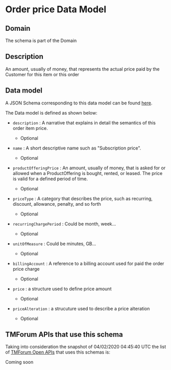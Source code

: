 # Order price Data Model

## Domain

The  schema is part of the  Domain

## Description

An amount, usually of money, that represents the actual price paid by the Customer for this item or this order

## Data model

A JSON Schema corresponding to this data model can be found
[here](https://github.com/tmforum-rand/schemas/blob/candidates/Customer/OrderPrice.schema.json).

The Data model is defined as shown below:
- `description` : A narrative that explains in detail the semantics of this order item price.

  - Optional

- `name` : A short descriptive name such as &quot;Subscription price&quot;.

  - Optional

- `productOfferingPrice` : An amount, usually of money, that is asked for or allowed when a ProductOffering is bought, rented, or leased. The price is valid for a defined period of time.

  - Optional

- `priceType` : A category that describes the price, such as recurring, discount, allowance, penalty, and so forth

  - Optional

- `recurringChargePeriod` : Could be month, week...

  - Optional

- `unitOfMeasure` : Could be minutes, GB...

  - Optional

- `billingAccount` : A reference to a billing account used for paid the order price charge

  - Optional

- `price` : a structure used to define price amount

  - Optional

- `priceAlteration` : a strucuture used to describe a price alteration

  - Optional





## TMForum APIs that use this schema

Taking into consideration the snapshot of 04/02/2020 04:45:40 UTC the list of [TMForum Open APIs](https://www.tmforum.org/open-apis/) that uses this schemas is:

Coming soon